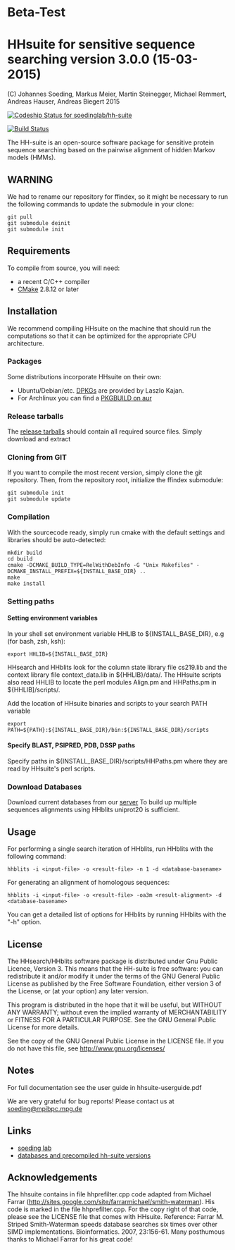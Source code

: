 # Beta-Test

# HHsuite for sensitive sequence searching version 3.0.0 (15-03-2015)

 (C) Johannes Soeding, Markus Meier, Martin Steinegger, Michael Remmert, Andreas Hauser, Andreas Biegert 2015
 
[ ![Codeship Status for soedinglab/hh-suite](https://codeship.com/projects/0936c290-2248-0133-bcb4-52bb0fef976f/status?branch=master)](https://codeship.com/projects/96085)

[ ![Build Status](https://travis-ci.org/soedinglab/hh-suite.svg?branch=master)](https://travis-ci.org/soedinglab/hh-suite)

The HH-suite is an open-source software package for sensitive protein sequence searching based on the pairwise alignment of hidden Markov models (HMMs).

## WARNING ##
We had to rename our repository for ffindex, so it might be necessary to run the following commands to update the submodule in your clone:

	git pull
	git submodule deinit
	git submodule init


## Requirements

To compile from source, you will need:
 * a recent C/C++ compiler
 * [CMake](http://cmake.org/) 2.8.12 or later


## Installation
We recommend compiling HHsuite on the machine that should run the computations so that it can be optimized for the appropriate CPU architecture.

### Packages
Some distributions incorporate HHsuite on their own:
* Ubuntu/Debian/etc. [DPKGs](http://packages.debian.org/source/sid/hhsuite) are provided by Laszlo Kajan.
* For Archlinux you can find a [PKGBUILD on aur](https://aur.archlinux.org/packages/hhsuite/)

### Release tarballs
The [release tarballs](http://wwwuser.gwdg.de/~compbiol/data/hhsuite/releases/) should contain all required source files. Simply download and extract

### Cloning from GIT
If you want to compile the most recent version, simply clone the git repository. Then, from the repository root, initialize the ffindex submodule:

	git submodule init
	git submodule update


### Compilation
With the sourcecode ready, simply run cmake with the default settings and libraries should be auto-detected:

	mkdir build
	cd build
	cmake -DCMAKE_BUILD_TYPE=RelWithDebInfo -G "Unix Makefiles" -DCMAKE_INSTALL_PREFIX=${INSTALL_BASE_DIR} ..
	make
	make install


### Setting paths 

#### Setting environment variables
In your shell set environment variable HHLIB to ${INSTALL\_BASE\_DIR}, e.g (for bash, zsh, ksh):

	export HHLIB=${INSTALL_BASE_DIR}

HHsearch and HHblits look for the column state library file cs219.lib
and the context library file context_data.lib in ${HHLIB}/data/. The HHsuite
scripts also read HHLIB to locate the perl modules Align.pm and HHPaths.pm 
in ${HHLIB]/scripts/.  

Add the location of HHsuite binaries and scripts to your search PATH variable

	export PATH=${PATH}:${INSTALL_BASE_DIR}/bin:${INSTALL_BASE_DIR}/scripts


#### Specify BLAST, PSIPRED, PDB, DSSP paths

Specify paths in ${INSTALL\_BASE\_DIR}/scripts/HHPaths.pm where they are read by HHsuite's perl scripts.


### Download Databases
Download current databases from our [server](http://wwwuser.gwdg.de/~compbiol/data/hhsuite/databases/hhsuite_dbs/)
To build up multiple sequences alignments using HHblits uniprot20 is sufficient.


## Usage
For performing a single search iteration of HHblits, run HHblits with the 
following command:

	hhblits -i <input-file> -o <result-file> -n 1 -d <database-basename>

For generating an alignment of homologous sequences:

	hhblits -i <input-file> -o <result-file> -oa3m <result-alignment> -d <database-basename>

You can get a detailed list of options for HHblits by running HHblits with the "-h" option.


## License

The HHsearch/HHblits software package is distributed under Gnu Public Licence, Version 3.
This means that the HH-suite is free software: you can redistribute it and/or modify it under the
terms of the GNU General Public License as published by the Free Software Foundation, either
version 3 of the License, or (at your option) any later version.

This program is distributed in the hope that it will be useful, but WITHOUT ANY WARRANTY;
without even the implied warranty of MERCHANTABILITY or FITNESS FOR A PARTICULAR
PURPOSE. See the GNU General Public License for more details.

See the copy of the GNU General Public License in the LICENSE file. 
If you do not have this file, see http://www.gnu.org/licenses/


## Notes
For full documentation see the user guide in hhsuite-userguide.pdf


We are very grateful for bug reports! 
Please contact us at soeding@mpibpc.mpg.de

## Links

* [soeding lab](http://www.mpibpc.mpg.de/soeding)
* [databases and precompiled hh-suite versions](http://wwwuser.gwdg.de/~compbiol/data/hhsuite/)


## Acknowledgements
 
The hhsuite contains in file hhprefilter.cpp code adapted from Michael 
Farrar (http://sites.google.com/site/farrarmichael/smith-waterman). 
His code is marked in the file hhprefilter.cpp. For the copy right of that 
code, please see the LICENSE file that comes with HHsuite.
Reference: Farrar M. Striped Smith-Waterman speeds database searches six 
times over other SIMD implementations. Bioinformatics. 2007, 23:156-61.
Many posthumous thanks to Michael Farrar for his great code!

